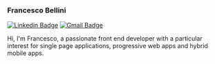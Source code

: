### Francesco Bellini
[![Linkedin Badge](https://img.shields.io/badge/-Francesco_Bellini-blue?style=flat-square&logo=Linkedin&logoColor=white&link=https://www.linkedin.com/in/francescobellini92//)](https://www.linkedin.com/in/francescobellini92/) [![Gmail Badge](https://img.shields.io/badge/-francescobellini92@gmail.com-c14438?style=flat-square&logo=Gmail&logoColor=white&link=mailto:francescobellini92@gmail.com)](mailto:francescobellini92@gmail.com)


Hi, I'm Francesco, a passionate front end developer with a particular interest for single page applications, progressive web apps and hybrid mobile apps.


 
